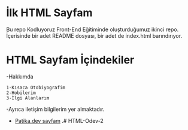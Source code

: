# İlk HTML Sayfam

Bu repo Kodluyoruz Front-End Eğitiminde oluşturduğumuz ikinci repo. İçerisinde bir adet README dosyası, bir adet de index.html barındırıyor.


# HTML Sayfam İçindekiler

-Hakkımda

    1-Kısaca Otobiyografim
    2-Hobilerim
    3-İlgi Alanlarım
-Ayrıca iletişim bilgilerim yer almaktadır.
*  [Patika.dev sayfam](https://app.patika.dev/fcan)
.#   H T M L - O d e v - 2  
 
